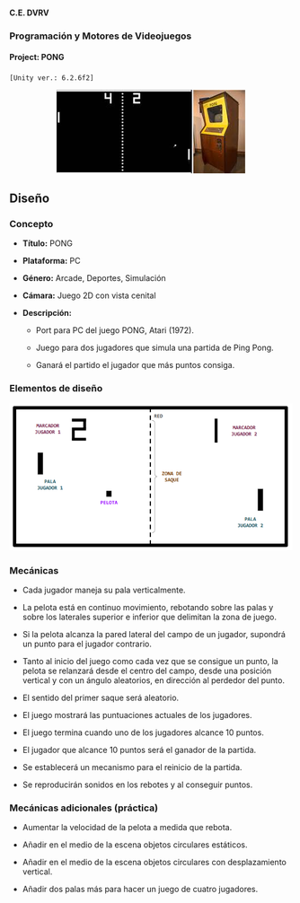 #### C.E. DVRV

### Programación y Motores de Videojuegos

#### Project: PONG

`[Unity ver.: 6.2.6f2]`


<center>

![Gameplay & Cabinet](Docs/cabinet.jpg)

</center>


## Diseño


### Concepto

- **Título:** PONG

- **Plataforma:** PC

- **Género:** Arcade, Deportes, Simulación

- **Cámara:** Juego 2D con vista cenital

- **Descripción:**

  - Port para PC del juego PONG, Atari (1972).

  - Juego para dos jugadores que simula una partida de Ping Pong.

  - Ganará el partido el jugador que más puntos consiga.


### Elementos de diseño

<center>

![Elementos de diseño](Docs/design.png)

</center>

### Mecánicas

- Cada jugador maneja su pala verticalmente.

- La pelota está en continuo movimiento, rebotando sobre las palas y sobre los laterales superior e inferior que delimitan la zona de juego.

- Si la pelota alcanza la pared lateral del campo de un jugador, supondrá un punto para el jugador contrario.

- Tanto al inicio del juego como cada vez que se consigue un punto, la pelota se relanzará desde el centro del campo, desde una posición vertical y con un ángulo aleatorios, en dirección al perdedor del punto.

- El sentido del primer saque será aleatorio.

- El juego mostrará las puntuaciones actuales de los jugadores.

- El juego termina cuando uno de los jugadores alcance 10 puntos.

- El jugador que alcance 10 puntos será el ganador de la partida.

- Se establecerá un mecanismo para el reinicio de la partida.

- Se reproducirán sonidos en los rebotes y al conseguir puntos.

### Mecánicas adicionales (práctica)

- Aumentar la velocidad de la pelota a medida que rebota.

- Añadir en el medio de la escena objetos circulares estáticos.

- Añadir en el medio de la escena objetos circulares con desplazamiento vertical.

- Añadir dos palas más para hacer un juego de cuatro jugadores.
